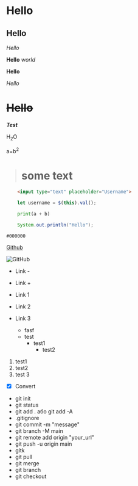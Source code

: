 # Hello
## Hello
*Hello*

**Hello** *world*

__Hello__

_Hello_

# ~~Hello~~

***Test***

H<sub>2</sub>O

a=b<sup>2</sup>

> # some text

```html
    <input type="text" placeholder="Username">
```

```javascript
    let username = $(this).val();
```

```python   
    print(a + b)
```

```java
    System.out.println("Hello");
```

`#000000`

[Github](https://github.com/)

![GitHub](https://encrypted-tbn0.gstatic.com/images?q=tbn:ANd9GcSM_TV2o6IKjWK5A2Ve3S3Wbdq-NpX-jy0NHP1uaokb&s)
- Link -
+ Link +
* Link 1

* Link 2
* Link 3
    * fasf
    * test
        * test1
            * test2

1. test1
1. test2
1. test 3

- [x] Convert 

- git init
- git status
- git add . або git add -A
- .gitignore
- git commit -m "message"
- git branch -M main
- git remote add origin "your_url"
- git push -u origin main
- gitk
- git pull
- git merge
- git branch
- git checkout